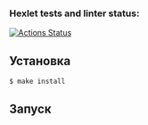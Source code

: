 ### Hexlet tests and linter status:
[![Actions Status](https://github.com/Ivankin-AnV/frontend-project-46/actions/workflows/hexlet-check.yml/badge.svg)](https://github.com/Ivankin-AnV/frontend-project-46/actions)

## Установка

```
$ make install
```
## Запуск